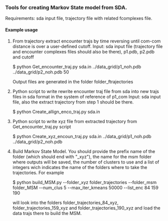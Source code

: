 ### Tools for creating Markov State model from SDA.
Requirements: sda input file, trajectory file with related fcomplexes file.

#### Example usage

1. From trajectory extract encounter trajs by time reversing until com-com distance is over a user-defined cutoff.
    Input: sda input file (trajectory file and encounter complexes files should also be there), p1.pdb, p2.pdb and cutoff
   
    $ python  Get_encounter_traj.py sda.in ../data_grid/p1_noh.pdb ../data_grid/p2_noh.pdb 50

    Output files are generated in the folder folder_ftrajectories

2. Python script to write rewrite encounter traj file from sda into new trajs files in sda format in the system of reference of p1_com
    Input: sda input file, also the extract trajectory from step 1 should be there.

   $ python  Create_allign_enco_traj.py sda.in

3. Python script to write xyz file from extracted trajectory from Get_encounter_traj.py script

   $ python  Create_xyz_encoun_traj.py sda.in ../data_grid/p1_noh.pdb ../data_grid/p2_noh.pdb

4. Build Markov State Model. You should provide the prefix name of the folder (which should end with "_xyz"), the name for the msm folder where outputs will be saved, the number of clusters to use and a list of integers wich indicates the name of the folders where to take the trajectories. For example

    $ python build_MSM.py --folder_xyz folder_trajectories --folder_msm folder_MSM --num_clus 5 --max_iter_kmeans 50000 --list_enc 84 159 190

    will look into the folders folder_trajectories_84_xyz, folder_trajectories_159_xyz and folder_trajectories_190_xyz and load the data trajs there to build the MSM.
